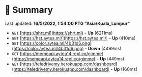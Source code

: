 # 📖 Summary
Last updated: **16/5/2022, 1:54:00 PTG "Asia/Kuala_Lumpur"**

- `GET` [https://shrt.ml](https://shrt.ml) - **Up** (6211ms)
- `GET` [https://hst.aytea.ml/](https://hst.aytea.ml/) - **Up** (410ms)
- `GET` [https://color.aytea.ml/4b31d6.png](https://color.aytea.ml/4b31d6.png) - **Down** (4499ms)
- `GET` [https://memeapi.aytea14.repl.co/gimme](https://memeapi.aytea14.repl.co/gimme) - **Up** (449ms)
- `GET` [https://teledrivemy.herokuapp.com/dashboard](https://teledrivemy.herokuapp.com/dashboard) - **Up** (160ms)

